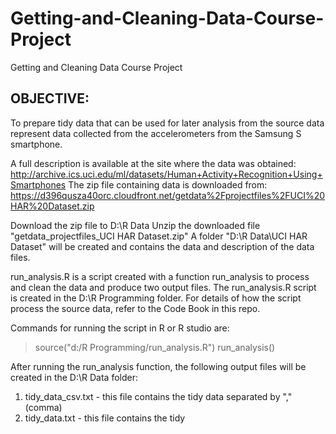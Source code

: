 # Getting-and-Cleaning-Data-Course-Project
Getting and Cleaning Data Course Project

## OBJECTIVE: 
To prepare tidy data that can be used for later analysis from the source data represent data collected from the accelerometers from the Samsung S smartphone. 

A full description is available at the site where the data was obtained:        
    http://archive.ics.uci.edu/ml/datasets/Human+Activity+Recognition+Using+Smartphones 
The zip file containing data is downloaded from: 
    https://d396qusza40orc.cloudfront.net/getdata%2Fprojectfiles%2FUCI%20HAR%20Dataset.zip 

Download the zip file to D:\R Data
Unzip the downloaded file "getdata_projectfiles_UCI HAR Dataset.zip"
A folder "D:\R Data\UCI HAR Dataset" will be created and contains the data and description of the data files.

run_analysis.R is a script created with a function run_analysis to process and clean the data and produce two output files.
The run_analysis.R script is created in the D:\R Programming folder.
For details of how the script process the source data, refer to the Code Book in this repo. 

Commands for running the script in R or R studio are:
> source("d:/R Programming/run_analysis.R")
> run_analysis()

After running the run_analysis function, the following output files will be created in the D:\R Data folder:
1. tidy_data_csv.txt  - this file contains the tidy data separated by "," (comma)
2. tidy_data.txt      - this file contains the tidy 

